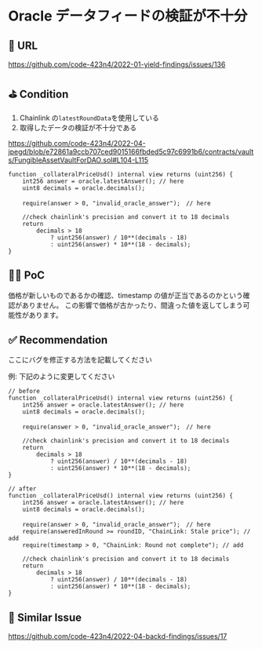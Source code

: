 # Oracle データフィードの検証が不十分

## 🔗 URL

https://github.com/code-423n4/2022-01-yield-findings/issues/136

## ⛳️ Condition

1. Chainlink の`latestRoundData`を使用している
2. 取得したデータの検証が不十分である

https://github.com/code-423n4/2022-04-jpegd/blob/e72861a9ccb707ced9015166fbded5c97c6991b6/contracts/vaults/FungibleAssetVaultForDAO.sol#L104-L115

```
function _collateralPriceUsd() internal view returns (uint256) {
    int256 answer = oracle.latestAnswer(); // here
    uint8 decimals = oracle.decimals();

    require(answer > 0, "invalid_oracle_answer");　// here

    //check chainlink's precision and convert it to 18 decimals
    return
        decimals > 18
            ? uint256(answer) / 10**(decimals - 18)
            : uint256(answer) * 10**(18 - decimals);
}
```

## 👨‍💻 PoC

価格が新しいものであるかの確認、timestamp の値が正当であるのかという確認がありません。
この影響で価格が古かったり、間違った値を返してしまう可能性があります。

## ✅ Recommendation

ここにバグを修正する方法を記載してください

例: 下記のように変更してください

```
// before
function _collateralPriceUsd() internal view returns (uint256) {
    int256 answer = oracle.latestAnswer(); // here
    uint8 decimals = oracle.decimals();

    require(answer > 0, "invalid_oracle_answer");　// here

    //check chainlink's precision and convert it to 18 decimals
    return
        decimals > 18
            ? uint256(answer) / 10**(decimals - 18)
            : uint256(answer) * 10**(18 - decimals);
}

// after
function _collateralPriceUsd() internal view returns (uint256) {
    int256 answer = oracle.latestAnswer(); // here
    uint8 decimals = oracle.decimals();

    require(answer > 0, "invalid_oracle_answer");　// here
    require(answeredInRound >= roundID, "ChainLink: Stale price"); // add
    require(timestamp > 0, "ChainLink: Round not complete"); // add

    //check chainlink's precision and convert it to 18 decimals
    return
        decimals > 18
            ? uint256(answer) / 10**(decimals - 18)
            : uint256(answer) * 10**(18 - decimals);
}
```

## 👬 Similar Issue

https://github.com/code-423n4/2022-04-backd-findings/issues/17
